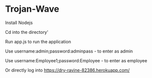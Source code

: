 # Trojan-Wave
Install Nodejs


Cd into the directory'


Run app.js to run the application

Use username:admin;password:adminpass  - to enter as admin  

Use username:Employee1;password:Employee   - to enter as employee

Or directly log into https://dry-ravine-82386.herokuapp.com/
